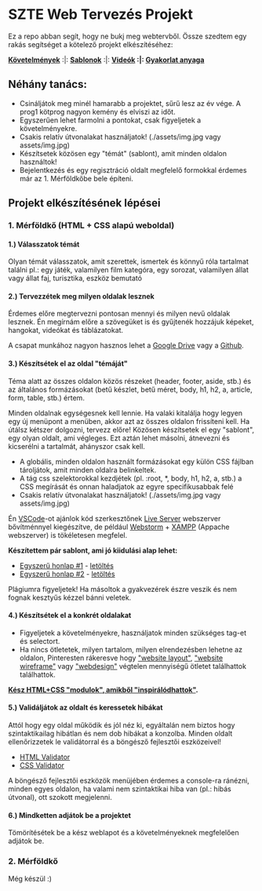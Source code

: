# SZTE Web Tervezés Projekt

Ez a repo abban segít, hogy ne bukj meg webtervből. Össze szedtem egy rakás segítséget a kötelező projekt elkészítéséhez:

**[Követelmények](https://github.com/BarnaGergely/SZTEWebtervProjekt/tree/main/kovetelmenyek)** :|: **[Sablonok](https://github.com/BarnaGergely/SZTEWebtervProjekt/tree/main/sablonok)** :|: **[Videók]() :|: [Gyakorlat anyaga](https://okt.inf.szte.hu/webtervezes/)**

## Néhány tanács:

- Csináljátok meg minél hamarabb a projektet, sűrű lesz az év vége. A prog1 kötprog nagyon kemény és elviszi az időt.
- Egyszerűen lehet farmolni a pontokat, csak figyeljetek a követelményekre.
- Csakis relatív útvonalakat használjatok! (./assets/img.jpg vagy assets/img.jpg)
- Készítsetek közösen egy "témát" (sablont), amit minden oldalon használtok!
- Bejelentkezés és egy regisztráció oldalt megfelelő formokkal érdemes már az 1. Mérföldkőbe bele építeni.

## Projekt elkészítésének lépései

### 1. Mérföldkő (HTML + CSS alapú weboldal)

#### 1.) Válasszatok témát

Olyan témát válasszatok, amit szerettek, ismertek és könnyű róla tartalmat találni pl.: egy játék, valamilyen film kategóra, egy sorozat, valamilyen állat vagy állat faj, turisztika, eszköz bemutató

#### 2.) Tervezzétek meg milyen oldalak lesznek

Érdemes előre megtervezni pontosan mennyi és milyen nevű oldalak lesznek. Én megírnám előre a szövegüket is és gyűjtenék hozzájuk képeket, hangokat, videókat és táblázatokat.

A csapat munkához nagyon hasznos lehet a [Google Drive](https://www.google.com/drive/download/) vagy a [Github](https://github.com/).

#### 3.) Készítsétek el az oldal "témáját"

Téma alatt az összes oldalon közös részeket (header, footer, aside, stb.) és az általános formázásokat (betű készlet, betű méret, body, h1, h2, a, article, form, table, stb.) értem.

Minden oldalnak egységesnek kell lennie. Ha valaki kitalálja hogy legyen egy új menüpont a menüben, akkor azt az összes oldalon frissíteni kell. Ha útálsz kétszer dolgozni, tervezz előre! Közösen készítsetek el egy "sablont", egy olyan oldalt, ami végleges. Ezt aztán lehet másolni, átnevezni és kicserélni a tartalmát, ahányszor csak kell.

- A globális, minden oldalon használt formázásokat egy külön CSS fájlban tároljátok, amit minden oldalra belinkeltek.
- A tág css szelektorokkal kezdjétek (pl. :root, *, body, h1, h2, a, stb.) a CSS megírását és onnan haladjatok az egyre specifikusabbak felé
- Csakis relatív útvonalakat használjatok! (./assets/img.jpg vagy assets/img.jpg)

Én [VSCode](https://code.visualstudio.com/)-ot ajánlok kód szerkesztőnek [Live Server](https://marketplace.visualstudio.com/items?itemName=ritwickdey.LiveServer) webszerver bővítménnyel kiegészítve, de például [Webstorm](https://www.jetbrains.com/webstorm/) + [XAMPP](https://www.apachefriends.org/) (Appache webszerver) is tökéletesen megfelel.

**Készítettem pár sablont, ami jó kiidulási alap lehet:**

- [Egyszerű honlap #1](https://barnagergely.github.io/SZTEWebtervProjekt/sablonok/merfoldko1/simple-website-1/) - [letöltés](https://github.com/BarnaGergely/SZTEWebtervProjekt/raw/main/sablonok/merfoldko1/simple-website-2.zip)
- [Egyszerű honlap #2](https://barnagergely.github.io/SZTEWebtervProjekt/sablonok/merfoldko1/simple-website-2/) - [letöltés](https://github.com/BarnaGergely/SZTEWebtervProjekt/raw/main/sablonok/merfoldko1/simple-website-2.zip)

Plágiumra figyeljetek! Ha másoltok a gyakvezérek észre veszik és nem fognak kesztyűs kézzel bánni veletek.

#### 4.) Készítsétek el a konkrét oldalakat

- Figyeljetek a követelményekre, használjatok minden szükséges tag-et és selectort.
- Ha nincs ötletetek, milyen tartalom, milyen elrendezésben lehetne az oldalon, Pinteresten rákeresve hogy ["website layout"](https://pinterest.com/search/pins/?q=website%20layout), ["website wireframe"](https://pinterest.com/search/pins/?q=website%20wireframe) vagy ["webdesign"](https://pinterest.com/search/pins/?q=webdesign) végtelen mennyiségű ötletet találhattok találhattok.

**[Kész HTML+CSS "modulok", amikből "inspirálódhattok"](https://www.w3schools.com/howto/default.asp).**

#### 5.) Validáljátok az oldalt és keressetek hibákat

Attól hogy egy oldal működik és jól néz ki, egyáltalán nem biztos hogy szintaktikailag hibátlan és nem dob hibákat a konzolba. Minden oldalt ellenőrizzetek le validátorral és a böngésző fejlesztői eszközeivel!

- [HTML Validator](https://validator.w3.org/)
- [CSS Validator](https://jigsaw.w3.org/css-validator/)

A böngésző fejlesztői eszközök menüjében érdemes a console-ra ránézni, minden egyes oldalon, ha valami nem szintaktikai hiba van (pl.: hibás útvonal), ott szokott megjelenni.

#### 6.) Mindketten adjátok be a projektet

Tömörítésétek be a kész weblapot és a követelményeknek megfelelően adjátok be.

### 2. Mérföldkő

Még készül :)
